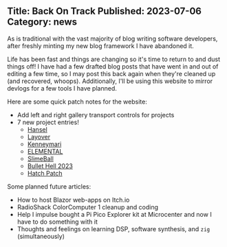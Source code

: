 ﻿Title: Back On Track
Published: 2023-07-06
Category: news
---

As is traditional with the vast majority of blog writing software developers, after freshly minting my new blog framework I have abandoned it.

Life has been fast and things are changing so it's time to return to and dust things off! I have had a few drafted blog posts that have went in and out of editing a few time, so I may post this back again when they're cleaned up (and recovered, whoops).  Additionally, I'll be using this website to mirror devlogs for a few tools I have planned.

Here are some quick patch notes for the website:
- Add left and right gallery transport controls for projects
- 7 new project entries!
	- [Hansel]()
	- [Layover]()
	- [Kenneymari]()
	- [ELEMENTAL]()
	- [SlimeBall]()
	- [Bullet Hell 2023]()
	- [Hatch Patch]()

Some planned future articles:
- How to host Blazor web-apps on Itch.io
- RadioShack ColorComputer 1 cleanup and coding
- Help I impulse bought a Pi Pico Explorer kit at Microcenter and now I have to do something with it
- Thoughts and feelings on learning DSP, software synthesis, and `zig` (simultaneously)